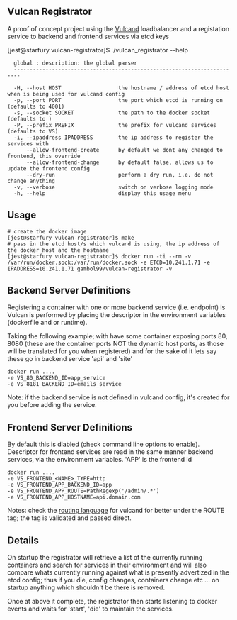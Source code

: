 Vulcan Registrator
------------------

A proof of concept project using the [Vulcand](https://github.com/mailgun/vulcand) loadbalancer and a registation service to backend and frontend services via etcd keys

  [jest@starfury vulcan-registrator]$ ./vulcan_registrator --help

      global : description: the global parser
      ------------------------------------------------------------------------

      -H, --host HOST                  the hostname / address of etcd host when is being used for vulcand config
      -p, --port PORT                  the port which etcd is running on (defaults to 4001)
      -s, --socket SOCKET              the path to the docker socket (defaults to )
      -P, --prefix PREFIX              the prefix for vulcand services (defaults to VS)
      -i, --ipaddress IPADDRESS        the ip address to register the services with
          --allow-frontend-create      by default we dont any changed to frontend, this override
          --allow-frontend-change      by default false, allows us to update the frontend config
          --dry-run                    perform a dry run, i.e. do not change anything
      -v, --verbose                    switch on verbose logging mode
      -h, --help                       display this usage menu


Usage
-----
    # create the docker image
    [jest@starfury vulcan-registrator]$ make
    # pass in the etcd host/s which vulcand is using, the ip address of the docker host and the hostname
    [jest@starfury vulcan-registrator]$ docker run -ti --rm -v /var/run/docker.sock:/var/run/docker.sock -e ETCD=10.241.1.71 -e IPADDRESS=10.241.1.71 gambol99/vulcan-registrator -v

Backend Server Definitions
------------------

Registering a container with one or more backend service (i.e. endpoint) is Vulcan is performed by placing the descriptor in the environment variables (dockerfile and or runtime).

Taking the following example; with have some container exposing ports 80, 8080 (these are the container ports NOT the dynamic host ports, as those will be translated for you when registered) and for the sake of it lets say these go in backend service 'api' and 'site'

    docker run ....
    -e VS_80_BACKEND_ID=app_service
    -e VS_8181_BACKEND_ID=emails_service

Note: if the backend service is not defined in vulcand config, it's created for you before adding the service.

Frontend Server Definitions
------------------

By default this is diabled (check command line options to enable). Descriptor for frontend services are read in the same manner backend services, via the environment variables. 'APP' is the frontend id

    docker run ....
    -e VS_FRONTEND_<NAME>_TYPE=http
    -e VS_FRONTEND_APP_BACKEND_ID=app
    -e VS_FRONTEND_APP_ROUTE=PathRegexp('/admin/.*')
    -e VS_FRONTEND_APP_HOSTNAME=api.domain.com

Notes: check the [routing language](http://www.vulcanproxy.com/proxy.html#routing-language) for vulcand for better under the ROUTE tag; the tag is validated and passed direct.

Details
-------
On startup the registrator will retrieve a list of the currently running containers and search for services in their environment and will also compare whats currently running against what is presently advertized in the etcd config; thus if you die, config changes, containers change etc ... on startup anything which shouldn't be there is removed.

Once at above it complete, the registrator then starts listening to docker events and waits for 'start', 'die' to maintain the services.
